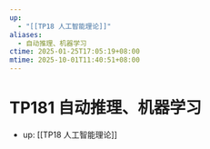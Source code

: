 ```yaml
---
up:
  - "[[TP18 人工智能理论]]"
aliases:
  - 自动推理、机器学习
ctime: 2025-01-25T17:05:19+08:00
mtime: 2025-10-01T11:40:51+08:00
---
```


# TP181 自动推理、机器学习

- up: [[TP18 人工智能理论]]
